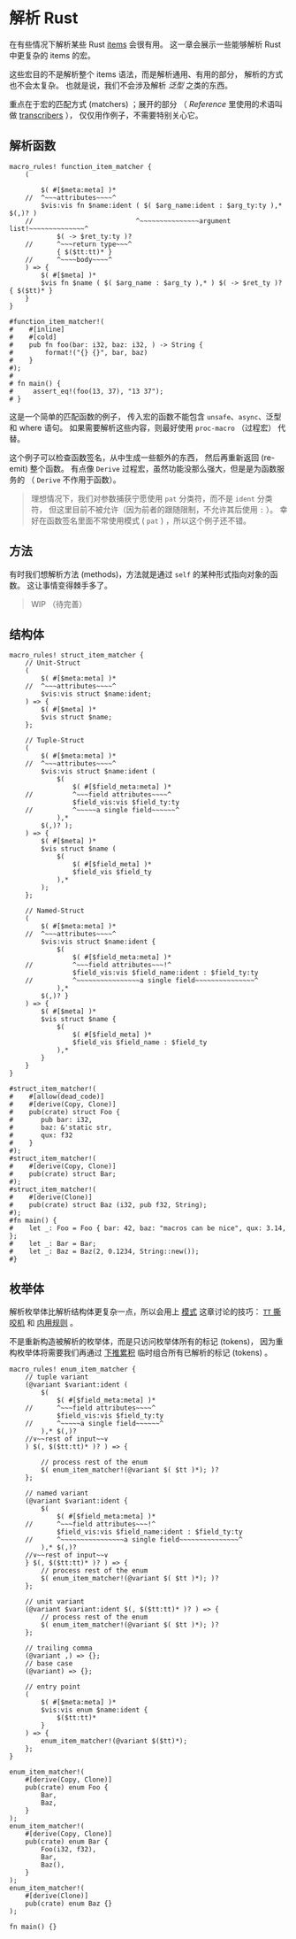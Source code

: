 # 解析 Rust

在有些情况下解析某些 Rust [items] 会很有用。
这一章会展示一些能够解析 Rust 中更复杂的 items 的宏。

[items]:https://doc.rust-lang.org/nightly/reference/items.html

[transcribers]:https://doc.rust-lang.org/nightly/reference/macros-by-example.html

这些宏目的不是解析整个 items 语法，而是解析通用、有用的部分，
解析的方式也不会太复杂。
也就是说，我们不会涉及解析 *泛型* 之类的东西。

重点在于宏的匹配方式 (matchers) ；展开的部分 （ *Reference* 里使用的术语叫做 [transcribers] ），
仅仅用作例子，不需要特别关心它。

## 解析函数

```rust,editable
macro_rules! function_item_matcher {
    (

        $( #[$meta:meta] )*
    //  ^~~~attributes~~~~^
        $vis:vis fn $name:ident ( $( $arg_name:ident : $arg_ty:ty ),* $(,)? )
    //                          ^~~~~~~~~~~~~~~~argument list!~~~~~~~~~~~~~~^
            $( -> $ret_ty:ty )?
    //      ^~~~return type~~~^
            { $($tt:tt)* }
    //      ^~~~~body~~~~^
    ) => {
        $( #[$meta] )*
        $vis fn $name ( $( $arg_name : $arg_ty ),* ) $( -> $ret_ty )? { $($tt)* }
    }
}

#function_item_matcher!(
#    #[inline]
#    #[cold]
#    pub fn foo(bar: i32, baz: i32, ) -> String {
#        format!("{} {}", bar, baz)
#    }
#);
#
# fn main() {
#     assert_eq!(foo(13, 37), "13 37");
# }
```

这是一个简单的匹配函数的例子，
传入宏的函数不能包含 `unsafe`、`async`、泛型和 where 语句。
如果需要解析这些内容，则最好使用 `proc-macro` （过程宏） 代替。

这个例子可以检查函数签名，从中生成一些额外的东西，
然后再重新返回 (re-emit) 整个函数。
有点像 `Derive` 过程宏，虽然功能没那么强大，但是是为函数服务的
（ `Derive` 不作用于函数）。

> 理想情况下，我们对参数捕获宁愿使用 `pat` 分类符，而不是 `ident` 分类符，
但这里目前不被允许（因为前者的跟随限制，不允许其后使用 `:` ）。
幸好在函数签名里面不常使用模式 ( `pat` ) ，所以这个例子还不错。

## 方法

有时我们想解析方法 (methods)，方法就是通过 `self` 的某种形式指向对象的函数。
这让事情变得棘手多了。

> WIP （待完善）

## 结构体

```rust,editable
macro_rules! struct_item_matcher {
    // Unit-Struct
    (
        $( #[$meta:meta] )*
    //  ^~~~attributes~~~~^
        $vis:vis struct $name:ident;
    ) => {
        $( #[$meta] )*
        $vis struct $name;
    };

    // Tuple-Struct
    (
        $( #[$meta:meta] )*
    //  ^~~~attributes~~~~^
        $vis:vis struct $name:ident (
            $(
                $( #[$field_meta:meta] )*
    //          ^~~~field attributes~~~~^
                $field_vis:vis $field_ty:ty
    //          ^~~~~~a single field~~~~~~^
            ),*
        $(,)? );
    ) => {
        $( #[$meta] )*
        $vis struct $name (
            $(
                $( #[$field_meta] )*
                $field_vis $field_ty
            ),*
        );
    };

    // Named-Struct
    (
        $( #[$meta:meta] )*
    //  ^~~~attributes~~~~^
        $vis:vis struct $name:ident {
            $(
                $( #[$field_meta:meta] )*
    //          ^~~~field attributes~~~!^
                $field_vis:vis $field_name:ident : $field_ty:ty
    //          ^~~~~~~~~~~~~~~~~a single field~~~~~~~~~~~~~~~^
            ),*
        $(,)? }
    ) => {
        $( #[$meta] )*
        $vis struct $name {
            $(
                $( #[$field_meta] )*
                $field_vis $field_name : $field_ty
            ),*
        }
    }
}

#struct_item_matcher!(
#    #[allow(dead_code)]
#    #[derive(Copy, Clone)]
#    pub(crate) struct Foo { 
#       pub bar: i32,
#       baz: &'static str,
#       qux: f32
#    }
#);
#struct_item_matcher!(
#    #[derive(Copy, Clone)]
#    pub(crate) struct Bar;
#);
#struct_item_matcher!(
#    #[derive(Clone)]
#    pub(crate) struct Baz (i32, pub f32, String);
#);
#fn main() {
#    let _: Foo = Foo { bar: 42, baz: "macros can be nice", qux: 3.14, };
#    let _: Bar = Bar;
#    let _: Baz = Baz(2, 0.1234, String::new());
#}
```

## 枚举体

解析枚举体比解析结构体更复杂一点，所以会用上 [模式][patterns] 这章讨论的技巧：
[`TT` 撕咬机][Incremental TT Muncher] 和 [内用规则][Internal Rules] 。

不是重新构造被解析的枚举体，而是只访问枚举体所有的标记 (tokens)，
因为重构枚举体将需要我们再通过 [下推累积][Push Down Accumulator] 
临时组合所有已解析的标记 (tokens) 。

```rust,editable
macro_rules! enum_item_matcher {
    // tuple variant
    (@variant $variant:ident (
        $(
            $( #[$field_meta:meta] )*
    //      ^~~~field attributes~~~~^
            $field_vis:vis $field_ty:ty
    //      ^~~~~~a single field~~~~~~^
        ),* $(,)?
    //∨~~rest of input~~∨
    ) $(, $($tt:tt)* )? ) => {

        // process rest of the enum
        $( enum_item_matcher!(@variant $( $tt )*); )?
    };

    // named variant
    (@variant $variant:ident {
        $(
            $( #[$field_meta:meta] )*
    //      ^~~~field attributes~~~!^
            $field_vis:vis $field_name:ident : $field_ty:ty
    //      ^~~~~~~~~~~~~~~~~a single field~~~~~~~~~~~~~~~^
        ),* $(,)?
    //∨~~rest of input~~∨
    } $(, $($tt:tt)* )? ) => {
        // process rest of the enum
        $( enum_item_matcher!(@variant $( $tt )*); )?
    };

    // unit variant
    (@variant $variant:ident $(, $($tt:tt)* )? ) => {
        // process rest of the enum
        $( enum_item_matcher!(@variant $( $tt )*); )?
    };

    // trailing comma
    (@variant ,) => {};
    // base case
    (@variant) => {};

    // entry point
    (
        $( #[$meta:meta] )*
        $vis:vis enum $name:ident {
            $($tt:tt)*
        }
    ) => {
        enum_item_matcher!(@variant $($tt)*);
    };
}

enum_item_matcher!(
    #[derive(Copy, Clone)]
    pub(crate) enum Foo {
        Bar,
        Baz,
    }
);
enum_item_matcher!(
    #[derive(Copy, Clone)]
    pub(crate) enum Bar {
        Foo(i32, f32),
        Bar,
        Baz(),
    }
);
enum_item_matcher!(
    #[derive(Clone)]
    pub(crate) enum Baz {}
);

fn main() {}
```

[patterns]:/patterns.html
[Push Down Accumulator]:/patterns/push-down-acc.html
[Internal Rules]:/patterns/internal-rules.html
[Incremental TT Muncher]:/patterns/tt-muncher.html
